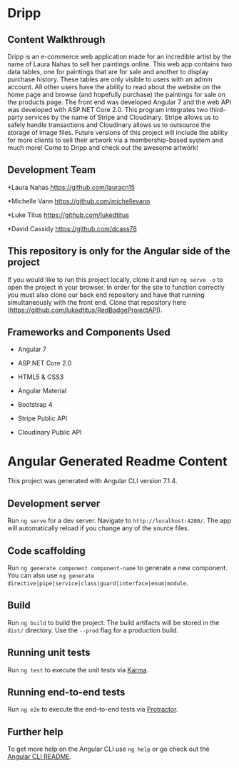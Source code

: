 # Dripp

## Content Walkthrough


Dripp is an e-commerce web application made for an incredible artist by the name of Laura Nahas to sell her paintings online. This web app contains two data tables, one for paintings that are for sale and another to display purchase history. These tables are only visible to users with an admin account. All other users have the ability to read about the website on the home page and browse (and hopefully purchase) the paintings for sale on the products page. The front end was developed Angular 7 and the web API was developed with ASP.NET Core 2.0. This program integrates two third-party services by the name of Stripe and Cloudinary. Stripe allows us to safely handle transactions and Cloudinary allows us to outsource the storage of image files. Future versions of this project will include the ability for more clients to sell their artwork via a membership-based system and much more! Come to Dripp and check out the awesome artwork!


## Development Team

*Laura Nahas https://github.com/lauracn15

*Michelle Vann https://github.com/michellevann

*Luke Titus https://github.com/lukedtitus

*David Cassidy https://github.com/dcass78


## This repository is only for the Angular side of the project
If you would like to run this project locally, clone it and run `ng serve -o` to open the project in your browser. In order for the site to function correctly you must also clone our back end repository and have that running simultaneously with the front end. Clone that repository here (https://github.com/lukedtitus/RedBadgeProjectAPI).


## Frameworks and Components Used


* Angular 7
* ASP.NET Core 2.0

* HTML5 & CSS3

* Angular Material

* Bootstrap 4
* Stripe Public API

* Cloudinary Public API


# Angular Generated Readme Content


This project was generated with Angular CLI version 7.1.4.


## Development server


Run `ng serve` for a dev server. Navigate to `http://localhost:4200/`. The app will automatically reload if you change any of the source files.


## Code scaffolding


Run `ng generate component component-name` to generate a new component. You can also use `ng generate directive|pipe|service|class|guard|interface|enum|module`.


## Build


Run `ng build` to build the project. The build artifacts will be stored in the `dist/` directory. Use the `--prod` flag for a production build.


## Running unit tests


Run `ng test` to execute the unit tests via [Karma](https://karma-runner.github.io).
## Running end-to-end tests
Run `ng e2e` to execute the end-to-end tests via [Protractor](http://www.protractortest.org/).


## Further help


To get more help on the Angular CLI use `ng help` or go check out the [Angular CLI README](https://github.com/angular/angular-cli/blob/master/README.md).
